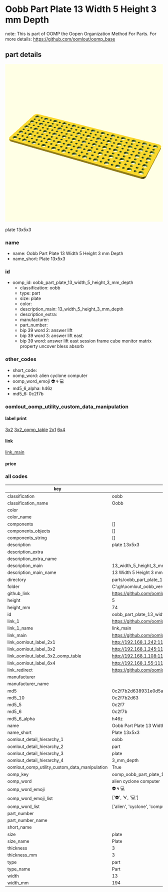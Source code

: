 # Oobb Part Plate 13 Width 5 Height 3 mm Depth  

note: This is part of OOMP the Oopen Organization Method For Parts. For more details: https://github.com/oomlout/oomp_base

##  part details
  

[![](3dpr.png)](3dpr.png)

plate 13x5x3



### name
* name: Oobb Part Plate 13 Width 5 Height 3 mm Depth
* name_short: Plate 13x5x3 
### id
* oomp_id: oobb_part_plate_13_width_5_height_3_mm_depth
  * classification: oobb
  * type: part
  * size: plate
  * color: 
  * description_main: 13_width_5_height_3_mm_depth
  * description_extra: 
  * manufacturer: 
  * part_number: 
  * bip 39 word 2: answer lift
  * bip 39 word 3: answer lift east
  * bip 39 word: answer lift east session frame cube monitor matrix property uncover bless absorb

### other_codes
* short_code: 
* oomp_word: alien cyclone computer
* oomp_word_emoji :alien: :cyclone: :computer:
* md5_6_alpha: h46z
* md5_6: 0c2f7b






### oomlout_oomp_utility_custom_data_manipulation
#### label print
[3x2](http://192.168.1.245:1112/?label=oomp%20h46z)
[3x2_oomp_table](http://192.168.1.108:1112/?label=oomp%20h46z)
[2x1](http://192.168.1.242:1112/?label=oomp%20h46z)
[6x4](http://192.168.1.55:1112/?label=oomp%20h46z)    

#### link

[link_main](https://github.com/oomlout/oomlout_oobb_version_4_generated_parts/tree/main/navigation_oomp/oobb/part/plate/13_width_5_height_3_mm_depth/part)                              

#### price







### all codes 
| key | value |  
| --- | --- |  
| classification | oobb |  
| classification_name | Oobb |  
| color |  |  
| color_name |  |  
| components | [] |  
| components_objects | [] |  
| components_string | [] |  
| description | plate 13x5x3 |  
| description_extra |  |  
| description_extra_name |  |  
| description_main | 13_width_5_height_3_mm_depth |  
| description_main_name | 13 Width 5 Height 3 mm Depth |  
| directory | parts/oobb_part_plate_13_width_5_height_3_mm_depth |  
| folder | C:\gh\oomlout_oobb_version_4_generated_parts\parts\oobb_part_plate_13_width_5_height_3_mm_depth |  
| github_link | https://github.com/oomlout/oomlout_oomp_part_src/tree/main/parts/oobb_part_plate_13_width_5_height_3_mm_depth |  
| height | 5 |  
| height_mm | 74 |  
| id | oobb_part_plate_13_width_5_height_3_mm_depth |  
| link_1 | https://github.com/oomlout/oomlout_oobb_version_4_generated_parts/tree/main/navigation_oomp/oobb/part/plate/13_width_5_height_3_mm_depth/part |  
| link_1_name | link_main |  
| link_main | https://github.com/oomlout/oomlout_oobb_version_4_generated_parts/tree/main/navigation_oomp/oobb/part/plate/13_width_5_height_3_mm_depth/part |  
| link_oomlout_label_2x1 | http://192.168.1.242:1112/?label=oomp%20h46z |  
| link_oomlout_label_3x2 | http://192.168.1.245:1112/?label=oomp%20h46z |  
| link_oomlout_label_3x2_oomp_table | http://192.168.1.108:1112/?label=oomp%20h46z |  
| link_oomlout_label_6x4 | http://192.168.1.55:1112/?label=oomp%20h46z |  
| link_redirect | https://github.com/oomlout/oomlout_oobb_version_4_generated_parts/tree/main/parts/oobb_plate_13_05_03 |  
| manufacturer |  |  
| manufacturer_name |  |  
| md5 | 0c2f7b2d638931e0d5ae4c448b60584d |  
| md5_10 | 0c2f7b2d63 |  
| md5_5 | 0c2f7 |  
| md5_6 | 0c2f7b |  
| md5_6_alpha | h46z |  
| name | Oobb Part Plate 13 Width 5 Height 3 mm Depth |  
| name_short | Plate 13x5x3  |  
| oomlout_detail_hierarchy_1 | oobb |  
| oomlout_detail_hierarchy_2 | part |  
| oomlout_detail_hierarchy_3 | plate |  
| oomlout_detail_hierarchy_4 | 3_mm_depth |  
| oomlout_oomp_utility_custom_data_manipulation | True |  
| oomp_key | oomp_oobb_part_plate_13_width_5_height_3_mm_depth |  
| oomp_word | alien cyclone computer |  
| oomp_word_emoji | :alien: :cyclone: :computer: |  
| oomp_word_emoji_list | [':alien:', ':cyclone:', ':computer:'] |  
| oomp_word_list | ['alien', 'cyclone', 'computer'] |  
| part_number |  |  
| part_number_name |  |  
| short_name |  |  
| size | plate |  
| size_name | Plate |  
| thickness | 3 |  
| thickness_mm | 3 |  
| type | part |  
| type_name | Part |  
| width | 13 |  
| width_mm | 194 |  
